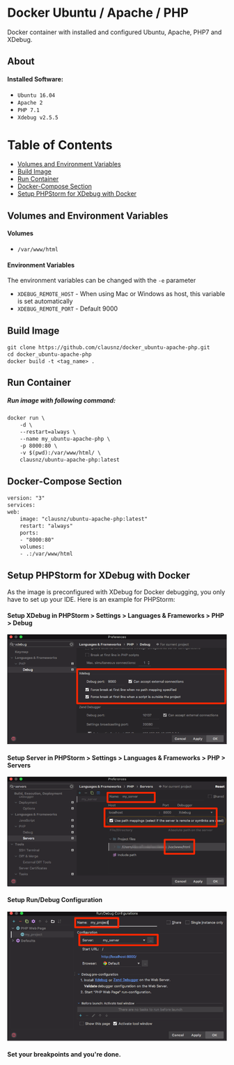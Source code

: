 # Docker Ubuntu / Apache / PHP

Docker container with installed and configured Ubuntu, Apache, PHP7 and XDebug.

## About

#### Installed Software:

- `Ubuntu 16.04`
- `Apache 2`
- `PHP 7.1`
- `Xdebug v2.5.5`

# Table of Contents

* [Volumes and Environment Variables](#volumes-and-environment-variables)
* [Build Image](#build-image)
* [Run Container](#run-container)
* [Docker-Compose Section](#docker-compose-section)
* [Setup PHPStorm for XDebug with Docker](#setup-phpstorm-for-xdebug-with-docker)


## Volumes and Environment Variables

#### Volumes

* `/var/www/html`

#### Environment Variables

The environment variables can be changed with the `-e` parameter 

* `XDEBUG_REMOTE_HOST` - When using Mac or Windows as host, this variable is set automatically
* `XDEBUG_REMOTE_PORT` - Default 9000

## Build Image

    git clone https://github.com/clausnz/docker_ubuntu-apache-php.git
    cd docker_ubuntu-apache-php
    docker build -t <tag_name> .

## Run Container

##### Run image with following command:

    docker run \
        -d \
        --restart=always \
        --name my_ubuntu-apache-php \
        -p 8000:80 \
        -v $(pwd):/var/www/html/ \
        clausnz/ubuntu-apache-php:latest

## Docker-Compose Section

    version: "3"
    services:
    web:
        image: "clausnz/ubuntu-apache-php:latest"
        restart: "always"
        ports:
        - "8000:80"
        volumes:
        - .:/var/www/html
        
## Setup PHPStorm for XDebug with Docker

As the image is preconfigured with XDebug for Docker debugging, you only have to set up your IDE. Here is an example for PHPStorm:

#### Setup XDebug in PHPStorm > Settings > Languages & Frameworks > PHP > Debug
![Setup XDebug](docs/images/phpstorm-setup-xdebug.png)

#### Setup Server in PHPStorm > Settings > Languages & Frameworks > PHP > Servers
![Setup Server](docs/images/phpstorm-settings-server.png)

#### Setup Run/Debug Configuration
![Setup Run](docs/images/phpstorm-setup-run.png)

#### Set your breakpoints and you're done.